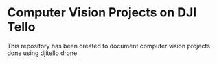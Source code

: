 # Computer Vision Projects on DJI Tello

This repository has been created to document computer vision projects done using djitello drone.
